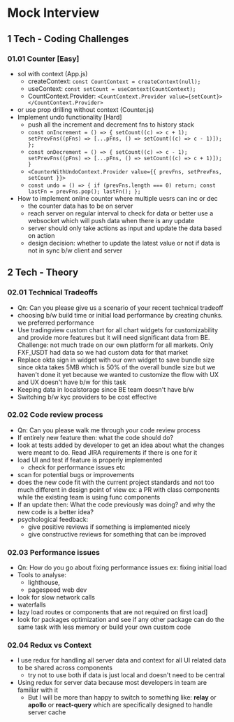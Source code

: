 # Mock Interview

## 1 Tech - Coding Challenges
### 01.01 Counter [Easy]
- sol with context (App.js)
    - createContext: `const CountContext = createContext(null);`
    - useContext: `const setCount = useContext(CountContext);`
    - CountContext.Provider: `<CountContext.Provider value={setCount}></CountContext.Provider>`
- or use prop drilling without context (Counter.js)
- Implement undo functionality [Hard]
    - push all the increment and decrement fns to history stack
    - `const onIncrement = () => { setCount((c) => c + 1); setPrevFns((pFns) => [...pFns, () => setCount((c) => c - 1)]); };`
    - `const onDecrement = () => { setCount((c) => c - 1); setPrevFns((pFns) => [...pFns, () => setCount((c) => c + 1)]); }`
    - `<CounterWithUndoContext.Provider value={{ prevFns, setPrevFns, setCount }}>`
    - `const undo = () => { if (prevFns.length === 0) return; const lastFn = prevFns.pop(); lastFn(); };`
- How to implement online counter where multiple uesrs can inc or dec
    - the counter data has to be on server
    - reach server on regular interval to check for data or better use a websocket which will push data when there is any update
    - server should only take actions as input and update the data based on action
    - design decision: whether to update the latest value or not if data is not in sync b/w client and server

## 2 Tech - Theory
### 02.01 Technical Tradeoffs
- Qn: Can you please give us a scenario of your recent technical tradeoff
- choosing b/w build time or initial load performance by creating chunks. we preferred performance
- Use tradingview custom chart for all chart widgets for customizability and provide more features but it will need significant data from BE. Challenge: not much trade on our own platform for all markets. Only FXF_USDT had data so we had custom data for that market
- Replace okta sign in widget with our own widget to save bundle size since okta takes 5MB which is 50% of the overall bundle size but we haven't done it yet because we wanted to customize the flow with UX and UX doesn't have b/w for this task
- Keeping data in localstorage since BE team doesn't have b/w
- Switching b/w kyc providers to be cost effective

### 02.02 Code review process
- Qn: Can you please walk me through your code review process
- If entirely new feature then: what the code should do?
- look at tests added by developer to get an idea about what the changes were meant to do. Read JIRA requirements if there is one for it
- load UI and test if feature is properly implemented
    - check for performance issues etc
- scan for potential bugs or improvements
- does the new code fit with the current project standards and not too much different in design point of view ex: a PR with class components while the existing team is using func components
- If an update then: What the code previously was doing? and why the new code is a better idea?
- psychological feedback:
    - give positive reviews if something is implemented nicely
    - give constructive reviews for something that can be improved

### 02.03 Performance issues
- Qn: How do you go about fixing performance issues ex: fixing initial load
- Tools to analyse: 
    - lighthouse, 
    - pagespeed web dev
- look for slow network calls
- waterfalls
- lazy load routes or components that are not required on first load]
- look for packages optimization and see if any other package can do the same task with less memory or build your own custom code

### 02.04 Redux vs Context
- I use redux for handling all server data and context for all UI related data to be shared across components
    - try not to use both if data is just local and doesn't need to be central
- Using redux for server data because most developers in team are familiar with it
    - But I will be more than happy to switch to something like: **relay** or **apollo** or **react-query** which are specifically designed to handle server cache
